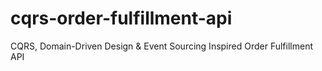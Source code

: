 # cqrs-order-fulfillment-api
CQRS, Domain-Driven Design &amp; Event Sourcing Inspired Order Fulfillment API

